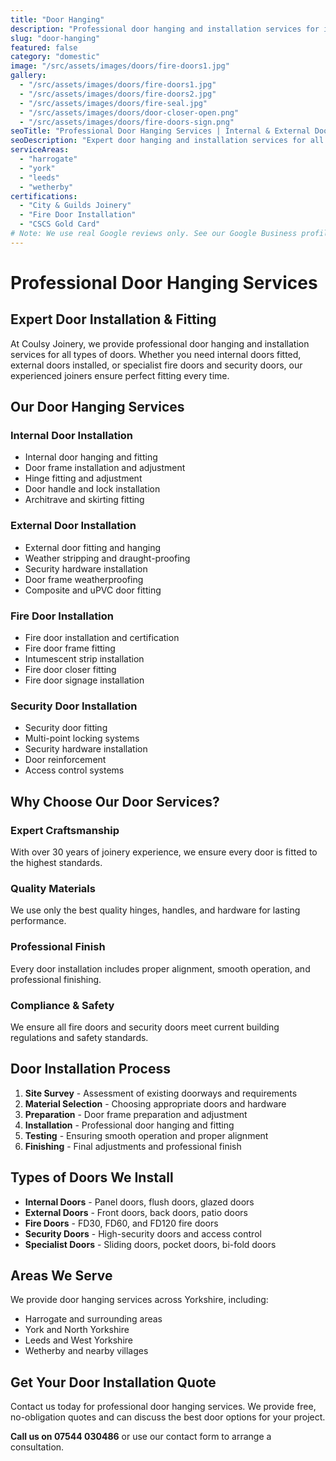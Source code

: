 ```yaml
---
title: "Door Hanging"
description: "Professional door hanging and installation services for internal and external doors. Expert fitting of all door types including fire doors, security doors, and traditional doors."
slug: "door-hanging"
featured: false
category: "domestic"
image: "/src/assets/images/doors/fire-doors1.jpg"
gallery:
  - "/src/assets/images/doors/fire-doors1.jpg"
  - "/src/assets/images/doors/fire-doors2.jpg"
  - "/src/assets/images/doors/fire-seal.jpg"
  - "/src/assets/images/doors/door-closer-open.png"
  - "/src/assets/images/doors/fire-doors-sign.png"
seoTitle: "Professional Door Hanging Services | Internal & External Door Installation"
seoDescription: "Expert door hanging and installation services for all door types. From internal doors to fire doors and security doors. Professional fitting with guaranteed workmanship."
serviceAreas:
  - "harrogate"
  - "york"
  - "leeds"
  - "wetherby"
certifications:
  - "City & Guilds Joinery"
  - "Fire Door Installation"
  - "CSCS Gold Card"
# Note: We use real Google reviews only. See our Google Business profile for authentic customer testimonials.
---
```


# Professional Door Hanging Services

## Expert Door Installation & Fitting

At Coulsy Joinery, we provide professional door hanging and installation services for all types of doors. Whether you need internal doors fitted, external doors installed, or specialist fire doors and security doors, our experienced joiners ensure perfect fitting every time.

## Our Door Hanging Services

### **Internal Door Installation**
- Internal door hanging and fitting
- Door frame installation and adjustment
- Hinge fitting and adjustment
- Door handle and lock installation
- Architrave and skirting fitting

### **External Door Installation**
- External door fitting and hanging
- Weather stripping and draught-proofing
- Security hardware installation
- Door frame weatherproofing
- Composite and uPVC door fitting

### **Fire Door Installation**
- Fire door installation and certification
- Fire door frame fitting
- Intumescent strip installation
- Fire door closer fitting
- Fire door signage installation

### **Security Door Installation**
- Security door fitting
- Multi-point locking systems
- Security hardware installation
- Door reinforcement
- Access control systems

## Why Choose Our Door Services?

### **Expert Craftsmanship**
With over 30 years of joinery experience, we ensure every door is fitted to the highest standards.

### **Quality Materials**
We use only the best quality hinges, handles, and hardware for lasting performance.

### **Professional Finish**
Every door installation includes proper alignment, smooth operation, and professional finishing.

### **Compliance & Safety**
We ensure all fire doors and security doors meet current building regulations and safety standards.

## Door Installation Process

1. **Site Survey** - Assessment of existing doorways and requirements
2. **Material Selection** - Choosing appropriate doors and hardware
3. **Preparation** - Door frame preparation and adjustment
4. **Installation** - Professional door hanging and fitting
5. **Testing** - Ensuring smooth operation and proper alignment
6. **Finishing** - Final adjustments and professional finish

## Types of Doors We Install

- **Internal Doors** - Panel doors, flush doors, glazed doors
- **External Doors** - Front doors, back doors, patio doors
- **Fire Doors** - FD30, FD60, and FD120 fire doors
- **Security Doors** - High-security doors and access control
- **Specialist Doors** - Sliding doors, pocket doors, bi-fold doors

## Areas We Serve

We provide door hanging services across Yorkshire, including:
- Harrogate and surrounding areas
- York and North Yorkshire
- Leeds and West Yorkshire
- Wetherby and nearby villages

## Get Your Door Installation Quote

Contact us today for professional door hanging services. We provide free, no-obligation quotes and can discuss the best door options for your project.

**Call us on 07544 030486** or use our contact form to arrange a consultation. 